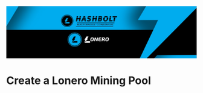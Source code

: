 <img src="https://raw.githubusercontent.com/Mentors4EDU/Images/master/banner.png">

# Create a Lonero Mining Pool
